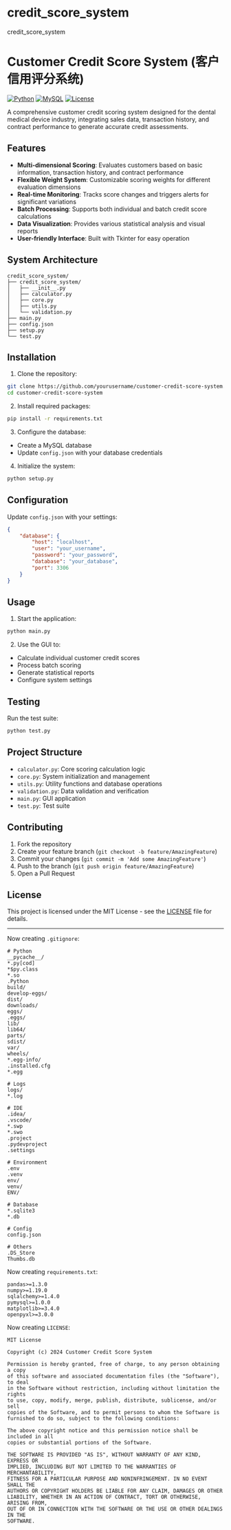# credit_score_system
credit_score_system
# Customer Credit Score System (客户信用评分系统)

[![Python](https://img.shields.io/badge/Python-3.8%2B-blue.svg)](https://www.python.org/downloads/)
[![MySQL](https://img.shields.io/badge/MySQL-8.0%2B-blue.svg)](https://www.mysql.com/)
[![License](https://img.shields.io/badge/License-MIT-green.svg)](LICENSE)

A comprehensive customer credit scoring system designed for the dental medical device industry, integrating sales data, transaction history, and contract performance to generate accurate credit assessments.

## Features

- **Multi-dimensional Scoring**: Evaluates customers based on basic information, transaction history, and contract performance
- **Flexible Weight System**: Customizable scoring weights for different evaluation dimensions
- **Real-time Monitoring**: Tracks score changes and triggers alerts for significant variations
- **Batch Processing**: Supports both individual and batch credit score calculations
- **Data Visualization**: Provides various statistical analysis and visual reports
- **User-friendly Interface**: Built with Tkinter for easy operation

## System Architecture

```
credit_score_system/
├── credit_score_system/
│   ├── __init__.py
│   ├── calculator.py
│   ├── core.py
│   ├── utils.py
│   └── validation.py
├── main.py
├── config.json
├── setup.py
└── test.py
```

## Installation

1. Clone the repository:
```bash
git clone https://github.com/yourusername/customer-credit-score-system.git
cd customer-credit-score-system
```

2. Install required packages:
```bash
pip install -r requirements.txt
```

3. Configure the database:
- Create a MySQL database
- Update `config.json` with your database credentials

4. Initialize the system:
```bash
python setup.py
```

## Configuration

Update `config.json` with your settings:

```json
{
    "database": {
        "host": "localhost",
        "user": "your_username",
        "password": "your_password",
        "database": "your_database",
        "port": 3306
    }
}
```

## Usage

1. Start the application:
```bash
python main.py
```

2. Use the GUI to:
- Calculate individual customer credit scores
- Process batch scoring
- Generate statistical reports
- Configure system settings

## Testing

Run the test suite:
```bash
python test.py
```

## Project Structure

- `calculator.py`: Core scoring calculation logic
- `core.py`: System initialization and management
- `utils.py`: Utility functions and database operations
- `validation.py`: Data validation and verification
- `main.py`: GUI application
- `test.py`: Test suite

## Contributing

1. Fork the repository
2. Create your feature branch (`git checkout -b feature/AmazingFeature`)
3. Commit your changes (`git commit -m 'Add some AmazingFeature'`)
4. Push to the branch (`git push origin feature/AmazingFeature`)
5. Open a Pull Request

## License

This project is licensed under the MIT License - see the [LICENSE](LICENSE) file for details.

---

Now creating `.gitignore`:

```
# Python
__pycache__/
*.py[cod]
*$py.class
*.so
.Python
build/
develop-eggs/
dist/
downloads/
eggs/
.eggs/
lib/
lib64/
parts/
sdist/
var/
wheels/
*.egg-info/
.installed.cfg
*.egg

# Logs
logs/
*.log

# IDE
.idea/
.vscode/
*.swp
*.swo
.project
.pydevproject
.settings

# Environment
.env
.venv
env/
venv/
ENV/

# Database
*.sqlite3
*.db

# Config
config.json

# Others
.DS_Store
Thumbs.db
```

Now creating `requirements.txt`:

```
pandas>=1.3.0
numpy>=1.19.0
sqlalchemy>=1.4.0
pymysql>=1.0.0
matplotlib>=3.4.0
openpyxl>=3.0.0
```

Now creating `LICENSE`:

```
MIT License

Copyright (c) 2024 Customer Credit Score System

Permission is hereby granted, free of charge, to any person obtaining a copy
of this software and associated documentation files (the "Software"), to deal
in the Software without restriction, including without limitation the rights
to use, copy, modify, merge, publish, distribute, sublicense, and/or sell
copies of the Software, and to permit persons to whom the Software is
furnished to do so, subject to the following conditions:

The above copyright notice and this permission notice shall be included in all
copies or substantial portions of the Software.

THE SOFTWARE IS PROVIDED "AS IS", WITHOUT WARRANTY OF ANY KIND, EXPRESS OR
IMPLIED, INCLUDING BUT NOT LIMITED TO THE WARRANTIES OF MERCHANTABILITY,
FITNESS FOR A PARTICULAR PURPOSE AND NONINFRINGEMENT. IN NO EVENT SHALL THE
AUTHORS OR COPYRIGHT HOLDERS BE LIABLE FOR ANY CLAIM, DAMAGES OR OTHER
LIABILITY, WHETHER IN AN ACTION OF CONTRACT, TORT OR OTHERWISE, ARISING FROM,
OUT OF OR IN CONNECTION WITH THE SOFTWARE OR THE USE OR OTHER DEALINGS IN THE
SOFTWARE.
```
